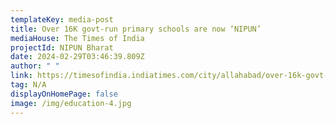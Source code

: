 ```yaml
---
templateKey: media-post
title: Over 16K govt-run primary schools are now ‘NIPUN’
mediaHouse: The Times of India
projectId: NIPUN Bharat
date: 2024-02-29T03:46:39.809Z
author: " "
link: https://timesofindia.indiatimes.com/city/allahabad/over-16k-govt-run-primary-schools-excel-in-nipun-test-prayagraj-tops/articleshow/108090811.cms
tag: N/A
displayOnHomePage: false
image: /img/education-4.jpg
---
```

